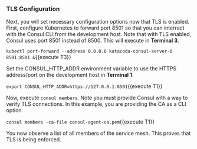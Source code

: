 ### TLS Configuration

Next, you will set necessary configuration options now that TLS is enabled.
First, configure Kubernetes to forward port 8501 so that
you can interract with the Consul CLI from the development host. Note that
with TLS enabled, Consul uses port 8501 instead of 8500. This will execute
in **Terminal 3**.

`kubectl port-forward --address 0.0.0.0 katacoda-consul-server-0 8501:8501 &`{{execute T3}}

Set the CONSUL_HTTP_ADDR environment variable to use the HTTPS address/port on
the development host in **Terminal 1**.

`export CONSUL_HTTP_ADDR=https://127.0.0.1:8501`{{execute T1}}

Now, execute `consul members`. Note you must provide Consul with a way to verify TLS
connections. In this example, you are providing the CA as a CLI option.

`consul members -ca-file consul-agent-ca.pem`{{execute T1}}

You now observe a list of all members of the service mesh. This
proves that TLS is being enforced.
